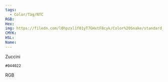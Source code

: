 ```yaml
---
tags:
  - Color/Tag/NTC
RGB:
Hex:
img: https://filedn.com/l0hpzxl1f01yT7GHxtF8cyk/Color%20Snake/standard_csv_to_svg//044022.svg
CMYK:
HSL:
Name:
---
```

Zuccini
```palette
#044022
```
RGB
